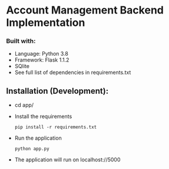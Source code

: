 # Account Management Backend Implementation

### Built with:

- Language: Python 3.8
- Framework: Flask 1.1.2
- SQlite
- See full list of dependencies in requirements.txt

## Installation (Development):

- cd app/

- Install the requirements

  ```
  pip install -r requirements.txt
  ```

- Run the application

  ```
  python app.py
  ```

- The application will run on localhost://5000
